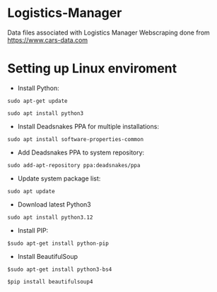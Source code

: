 # Logistics-Manager
Data files associated with Logistics Manager
Webscraping done from https://www.cars-data.com

# Setting up Linux enviroment
- Install Python:
  
`sudo apt-get update`

`sudo apt install python3`

- Install Deadsnakes PPA for multiple installations:

`sudo apt install software-properties-common`

- Add Deadsnakes PPA to system repository:

`sudo add-apt-repository ppa:deadsnakes/ppa`

- Update system package list:

`sudo apt update`

- Download latest Python3

`sudo apt install python3.12`

- Install PIP:

`$sudo apt-get install python-pip`

- Install BeautifulSoup

`$sudo apt-get install python3-bs4`

`$pip install beautifulsoup4`


